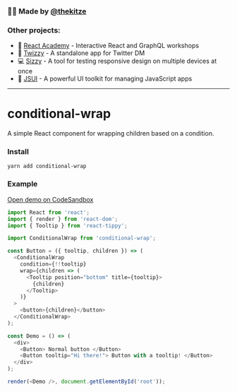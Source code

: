 ### 🙋‍♂️ Made by [@thekitze](https://twitter.com/thekitze)  

### Other projects:
- 🏫 [React Academy](https://reactacademy.io) - Interactive React and GraphQL workshops
- 💌 [Twizzy](https://twizzy.app) - A standalone app for Twitter DM
- 💻 [Sizzy](https://sizzy.co) - A tool for testing responsive design on multiple devices at once
- 🤖 [JSUI](https://github.com/kitze/JSUI) - A powerful UI toolkit for managing JavaScript apps

---

# conditional-wrap
A simple React component for wrapping children based on a condition.   

### Install
```
yarn add conditional-wrap
```

### Example
[Open demo on CodeSandbox](https://codesandbox.io/s/2wmr700nwp)

```js
import React from 'react';
import { render } from 'react-dom';
import { Tooltip } from 'react-tippy';

import ConditionalWrap from 'conditional-wrap';

const Button = ({ tooltip, children }) => (
  <ConditionalWrap
    condition={!!tooltip}
    wrap={children => (
      <Tooltip position="bottom" title={tooltip}>
        {children}
      </Tooltip>
    )}
  >
    <button>{children}</button>
  </ConditionalWrap>
);

const Demo = () => (
  <div>
    <Button> Normal button </Button>
    <Button tooltip="Hi there!"> Button with a tooltip! </Button>
  </div>
);

render(<Demo />, document.getElementById('root'));
```
